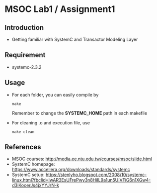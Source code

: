 # MSOC Lab1 / Assignment1

## Introduction
- Getting familiar with SystemC and Transactor Modeling Layer

## Requirement
- systemc-2.3.2

## Usage
- For each folder, you can easily compile by
  ```
  make
  ```
  Remember to change the **SYSTEMC_HOME** path in each makefile
  
- For cleaning .o and execution file, use
  ```
  make clean
  ```

## References
- MSOC courses: 
  http://media.ee.ntu.edu.tw/courses/msoc/slide.html
- SystemC homepage: 
  https://www.accellera.org/downloads/standards/systemc
- SystemC setup: 
  https://stenlyho.blogspot.com/2008/10/systemc-linux.html?fbclid=IwAR3EsUFrePwy3n8HiIL9a1un5UIVFiG6n1XGw4-d3iKooerJs4jxYYJrN-k
